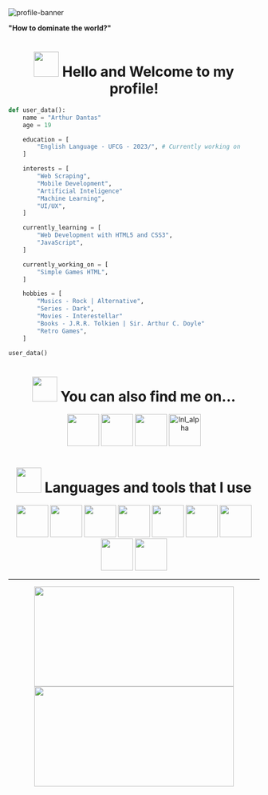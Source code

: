 <div>
  <img src="https://art.pixilart.com/cb97514d85c12ba.gif" alt="profile-banner">
  <p><strong>"How to dominate the world?"</strong></p>
</div>
<div align="center">
  <h1>
  <img src="https://i.imgur.com/fsOY5LE.gif" width="50px"> Hello and Welcome to my profile!
  </h1>
</div>


```python
def user_data():
    name = "Arthur Dantas"
    age = 19

    education = [
        "English Language - UFCG - 2023/", # Currently working on
    ]

    interests = [
        "Web Scraping",
        "Mobile Development",
        "Artificial Inteligence"
        "Machine Learning",
        "UI/UX",
    ]

    currently_learning = [
        "Web Development with HTML5 and CSS3",
        "JavaScript",
    ]

    currently_working_on = [
        "Simple Games HTML",
    ]

    hobbies = [
        "Musics - Rock | Alternative",
        "Series - Dark",
        "Movies - Interestellar"
        "Books - J.R.R. Tolkien | Sir. Arthur C. Doyle"
        "Retro Games",
    ]

user_data()
```
<div align="center">
  <h1>
  <img src="https://i.imgur.com/bV7Z20x.gif" width="50px"> You can also find me on...
  </h1>
</div>

<div align="center">
  <a href="https://www.youtube.com/channel/UCMQ_SKcjNDYao6mE7_5L3PA"><img src="https://www.vectorlogo.zone/logos/youtube/youtube-tile.svg" height="64px" width="64px"></a>
  <a href="https://www.instagram.com/dantaas.arthur/"><img src="https://www.vectorlogo.zone/logos/instagram/instagram-tile.svg" height="64px" width="64px"></a>
  <a href="https://steamcommunity.com/id/_ALpHaZ/"><img src="https://www.vectorlogo.zone/logos/steampowered/steampowered-tile.svg" height="64px" width="64px"></a>
  <img src="https://www.vectorlogo.zone/logos/discordapp/discordapp-tile.svg" title="lnl_alpha" height="64px" width="64px">
</div>

<div align="center">
  <h1>
    <img src="https://i.imgur.com/72GslRm.gif" width="50px"> Languages and tools that I use
  </h1>
</div>
<div align="center">
  <img src="https://cdn.jsdelivr.net/gh/devicons/devicon/icons/python/python-original.svg" height="64px" width="64px">
  <img src="https://cdn.jsdelivr.net/gh/devicons/devicon/icons/javascript/javascript-original.svg" height="64px" width="64px">
  <img src="https://cdn.jsdelivr.net/gh/devicons/devicon/icons/html5/html5-original.svg" height="64px" width="64px">
  <img src="https://cdn.jsdelivr.net/gh/devicons/devicon/icons/css3/css3-original.svg" height="64px" width="64px">
  <img src="https://cdn.jsdelivr.net/gh/devicons/devicon/icons/markdown/markdown-original.svg" height="64px" width="64px">
  <img src="https://cdn.jsdelivr.net/gh/devicons/devicon/icons/vscode/vscode-original.svg" height="64px" width="64px">
  <img src="https://cdn.jsdelivr.net/gh/devicons/devicon/icons/pycharm/pycharm-original.svg" height="64px" width="64px">
  <img src="https://cdn.jsdelivr.net/gh/devicons/devicon/icons/git/git-original.svg" height="64px" width="64px">
  <img src="https://cdn.jsdelivr.net/gh/devicons/devicon/icons/photoshop/photoshop-plain.svg" height="64px" width="64px">
</div>

---
<p align="center">
  <img src="https://github-readme-stats.vercel.app/api?username=LonelyALphaz&show_icons=true&theme=tokyonight" height="200px" width="400px">
  <img src="https://github-readme-stats.vercel.app/api/top-langs/?username=LonelyAlpHaz&layout=compact&theme=tokyonight" height="200px" width="400px">
</p>
